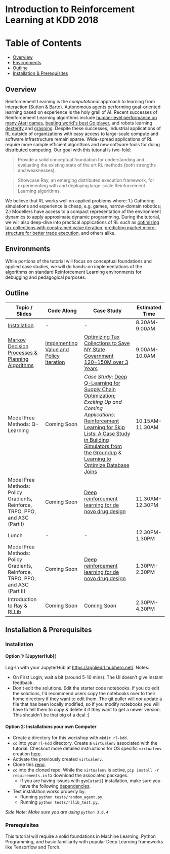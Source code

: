 # Introduction to Reinforcement Learning at KDD 2018

# Table of Contents
- [Overview](#overview)
- [Environments](#environments)
- [Outline](#contents)
- [Installation & Prerequisites](#install)


## Overview 
Reinforcement Learning is the _computational_ approach to learning from interaction (Sutton & Barto). Autonomous agents performing goal-oriented learning based on experience is the holy grail of AI. Recent successes of Reinforcement Learning algorithms include [human-level performance on many Atari games](https://storage.googleapis.com/deepmind-media/dqn/DQNNaturePaper.pdf), [beating world's best Go player](https://en.wikipedia.org/wiki/AlphaZero), and robots learning [dexterity](https://blog.openai.com/learning-dexterity/) and [grasping](https://arxiv.org/abs/1806.10293). Despite these successes, industrial applications of RL outside of organizations with easy access to large-scale compute and software infrastructure remain sparse. Wide-spread applications of RL require more sample efficient algorithms and new software tools for doing distributed computing. Our goal with this tutorial is two-fold:

>Provide a solid conceptual foundation for understanding and evaluating the existing state of the art RL methods (both strengths and weaknesses).

>Showcase Ray, an emerging distributed execution framework, for experimenting with and deploying large-scale Reinforcement Learning algorithms.

We believe that RL works well on applied problems where: 1.) Gathering simulations and experience is cheap, e.g. games, narrow-domain robotics; 2.) Modellers have access to a compact representation of the environment dynamics to apply approximate dynamic programming. During the tutorial, we will also deep-dive into practical applications of RL such as [optimizing tax collections with constrained value iteration](https://www.youtube.com/watch?v=bLsCuN6PQCE), [predicting market micro-structure for better trade execution](https://www.seas.upenn.edu/~mkearns/papers/rlexec.pdf), and others alike. 

## Environments

While portions of the tutorial will focus on conceptual foundations and applied case studies, we will do hands-on implementations of the algorithms on standard Reinforcement Learning environments for debugging and pedagogical purposes. 

<h2 id='contents'> Outline</h2>

| Topic / Slides  | Code Along | Case Study | Estimated Time |
| ------------- | ------------- | ------------ | ------------- |
| [Installation](https://github.com/vruvora/reinforcement-learning-kdd#install) | - | - | 8.30AM-9.00AM
| [Markov Decision Processes & Planning Algorithms](https://www.beautiful.ai/deck/-LJzCol9u_Me_W4MC-8C/Introduction-to-RL)  | [Implementing Value and Policy Iteration](https://github.com/vruvora/reinforcement-learning-kdd/tree/master/lesson-1-planning-in-mdps) | [Optimizing Tax Collections to Save NY State Government $120-$150M over 3 Years](https://www.prem-melville.com/publications/constrained-reinforcement-learning-kdd2010.pdf) | 9.00AM-10.0AM
| Model Free Methods: Q-Learning  | Coming Soon | *Case Study*: [Deep Q-Learning for Supply Chain Optimization](https://arxiv.org/pdf/1708.05924.pdf); *Exciting Up and Coming Applications*:[ Reinforcement Learning for Skip Lists: A Case Study in Building Simulators from the Groundup](https://github.com/cioc/rlsl) & [Learning to Optimize Database Joins](https://arxiv.org/abs/1808.03196?context=cs)| 10.15AM-11.30AM
| Model Free Methods: Policy Gradients, Reinforce, TRPO, PPO, and A3C (Part I) | Coming Soon | [Deep reinforcement learning for de novo drug design](http://advances.sciencemag.org/content/4/7/eaap7885) | 11.30AM-12.30PM
| Lunch | - | - | 12.30PM-1.30PM
| Model Free Methods: Policy Gradients, Reinforce, TRPO, PPO, and A3C (Part II) | Coming Soon | [Deep reinforcement learning for de novo drug design](http://advances.sciencemag.org/content/4/7/eaap7885) | 1.30PM-2.30PM
| Introduction to Ray & RLLib | Coming Soon | Coming Soon | 2.30PM-4.30PM



<h2 id='install'> Installation & Prerequisites </h2>

### Installation
#### Option 1: [JupyterHub](
Log-In with your JupyterHub at https://appliedrl.hubhero.net/.
Notes: 
 - On First Login, wait a bit (around 5-10 mins). The UI doesn't give instant feedback. 
 - Don't edit the solutions. Edit the starter code notebooks. If you do edit the solutions, I'd recommend users copy the notebooks over to their home directory if they want to edit them. The git puller will _not_ update a file that has been locally modified, so if you modify notebooks you will have to tell them to copy & delete it if they want to get a newer version. This shouldn't be that big of a deal :)


#### Option 2: Installations your own Computer 
- Create a directory for this workshop with `mkdir rl-kdd`.
- `cd` into your `rl-kdd` directory. Create a `virtualenv` associated with the tutorial. Checkout more detailed instructions for OS specific `virtualenv` creation [here](https://packaging.python.org/guides/installing-using-pip-and-virtualenv/).
- Activate the previously created `virtualenv`. 
- Clone this [repo](https://github.com/vruvora/reinforcement-learning-kdd.git).
- `cd` into the cloned repo. While the `virtualenv` is active, `pip install -r requirements.in` to download the associated packages. 
  - If you are having issues with `gym[atari]` installation, make sure you have the following [dependencies](https://github.com/openai/gym#installing-everything). 
- Test installation works properly by: 
  - Running `python tests/random_agent.py`. 
  - Running `python tests/rllib_test.py`. 
 
_Side Note: Make sure you are using `python 3.6.4`_

### Prerequisites 
This tutorial will require a solid foundations in Machine Learning, Python Programming, and basic familiarity with popular Deep Learning frameworks like Tensorflow and Torch. 
